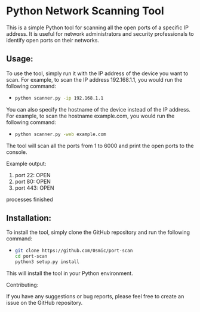 # Python Network Scanning Tool

This is a simple Python tool for scanning all the open ports of a specific IP address. It is useful for network administrators and security professionals to identify open ports on their networks.

## Usage:

To use the tool, simply run it with the IP address of the device you want to scan. For example, to scan the IP address 192.168.1.1, you would run the following command:
- ```bash
  python scanner.py -ip 192.168.1.1

You can also specify the hostname of the device instead of the IP address. For example, to scan the hostname example.com, you would run the following command:

- ```bash
  python scanner.py -web example.com

The tool will scan all the ports from 1 to 6000 and print the open ports to the console.

Example output:

1. port 22: OPEN
2. port 80: OPEN
3. port 443: OPEN

processes finished


## Installation:

To install the tool, simply clone the GitHub repository and run the following command:
- ```bash
  git clone https://github.com/0smic/port-scan
  cd port-scan
  python3 setup.py install

This will install the tool in your Python environment.

Contributing:

If you have any suggestions or bug reports, please feel free to create an issue on the GitHub repository.

